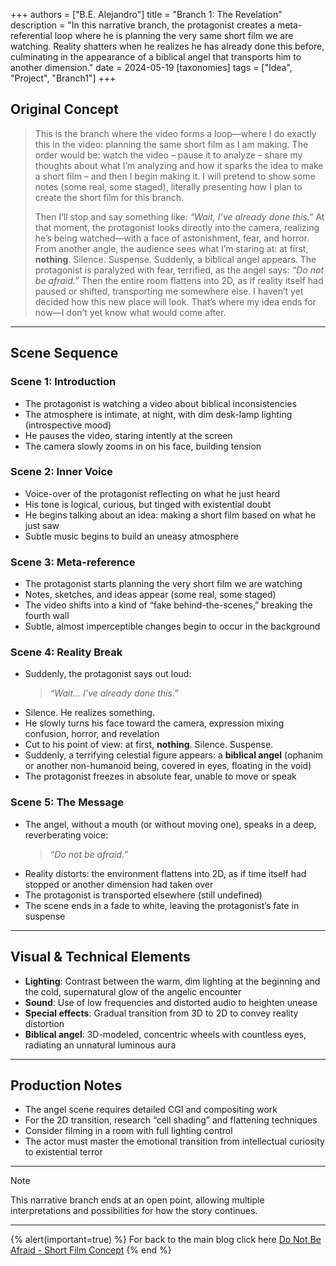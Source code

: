 +++
authors = ["B.E. Alejandro"]
title = "Branch 1: The Revelation"
description = "In this narrative branch, the protagonist creates a meta-referential loop where he is planning the very same short film we are watching. Reality shatters when he realizes he has already done this before, culminating in the appearance of a biblical angel that transports him to another dimension."
date = 2024-05-19
[taxonomies]
tags = ["Idea", "Project", "Branch1"]
+++

## Original Concept

> This is the branch where the video forms a loop—where I do exactly this in the video: planning the same short film as I am making. The order would be: watch the video – pause it to analyze – share my thoughts about what I’m analyzing and how it sparks the idea to make a short film – and then I begin making it. I will pretend to show some notes (some real, some staged), literally presenting how I plan to create the short film for this branch.
>
> Then I’ll stop and say something like: *“Wait, I’ve already done this.”* At that moment, the protagonist looks directly into the camera, realizing he’s being watched—with a face of astonishment, fear, and horror. From another angle, the audience sees what I’m staring at: at first, **nothing**. Silence. Suspense. Suddenly, a biblical angel appears. The protagonist is paralyzed with fear, terrified, as the angel says: *“Do not be afraid.”* Then the entire room flattens into 2D, as if reality itself had paused or shifted, transporting me somewhere else. I haven’t yet decided how this new place will look. That’s where my idea ends for now—I don’t yet know what would come after.

---

## Scene Sequence

### Scene 1: Introduction
- The protagonist is watching a video about biblical inconsistencies
- The atmosphere is intimate, at night, with dim desk-lamp lighting (introspective mood)
- He pauses the video, staring intently at the screen
- The camera slowly zooms in on his face, building tension

### Scene 2: Inner Voice
- Voice-over of the protagonist reflecting on what he just heard
- His tone is logical, curious, but tinged with existential doubt
- He begins talking about an idea: making a short film based on what he just saw
- Subtle music begins to build an uneasy atmosphere

### Scene 3: Meta-reference
- The protagonist starts planning the very short film we are watching
- Notes, sketches, and ideas appear (some real, some staged)
- The video shifts into a kind of “fake behind-the-scenes,” breaking the fourth wall
- Subtle, almost imperceptible changes begin to occur in the background

### Scene 4: Reality Break
- Suddenly, the protagonist says out loud:
  > *“Wait... I’ve already done this.”*
- Silence. He realizes something.
- He slowly turns his face toward the camera, expression mixing confusion, horror, and revelation
- Cut to his point of view: at first, **nothing**. Silence. Suspense.
- Suddenly, a terrifying celestial figure appears: a **biblical angel** (ophanim or another non-humanoid being, covered in eyes, floating in the void)
- The protagonist freezes in absolute fear, unable to move or speak

### Scene 5: The Message
- The angel, without a mouth (or without moving one), speaks in a deep, reverberating voice:
  > *“Do not be afraid.”*
- Reality distorts: the environment flattens into 2D, as if time itself had stopped or another dimension had taken over
- The protagonist is transported elsewhere (still undefined)
- The scene ends in a fade to white, leaving the protagonist’s fate in suspense

---

## Visual & Technical Elements

- **Lighting**: Contrast between the warm, dim lighting at the beginning and the cold, supernatural glow of the angelic encounter
- **Sound**: Use of low frequencies and distorted audio to heighten unease
- **Special effects**: Gradual transition from 3D to 2D to convey reality distortion
- **Biblical angel**: 3D-modeled, concentric wheels with countless eyes, radiating an unnatural luminous aura

---

## Production Notes

- The angel scene requires detailed CGI and compositing work
- For the 2D transition, research “cell shading” and flattening techniques
- Consider filming in a room with full lighting control
- The actor must master the emotional transition from intellectual curiosity to existential terror

---

> [!NOTE]  
> This narrative branch ends at an open point, allowing multiple interpretations and possibilities for how the story continues.

---

{% alert(important=true) %}
For back to the main blog click here [Do Not Be Afraid - Short Film Concept](@/blog/cortometraje/index.md)
{% end %}

